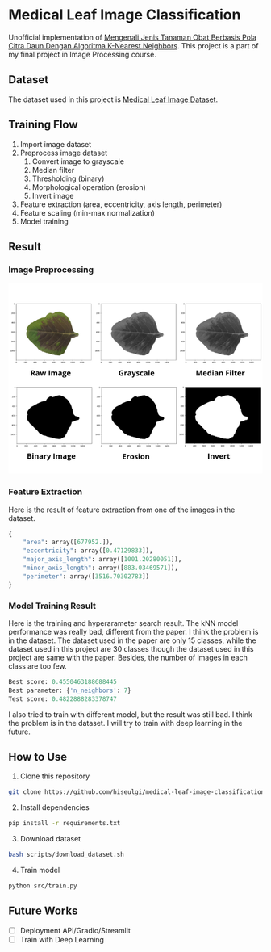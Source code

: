 # Medical Leaf Image Classification

Unofficial implementation of [Mengenali Jenis Tanaman Obat Berbasis Pola Citra Daun 
Dengan Algoritma K-Nearest Neighbors](https://ejournal.unesa.ac.id/index.php/jinacs/article/download/42746/36728). This project is a part of my final project in Image Processing course.

## Dataset

The dataset used in this project is [Medical Leaf Image Dataset](https://data.mendeley.com/datasets/3f83gxmv57/1).

## Training Flow

1. Import image dataset
2. Preprocess image dataset
   1. Convert image to grayscale
   2. Median filter
   3. Thresholding (binary)
   4. Morphological operation (erosion)
   5. Invert image
3. Feature extraction (area, eccentricity, axis length, perimeter)
4. Feature scaling (min-max normalization)
5. Model training

## Result

### Image Preprocessing

![Image Preprocessing Result](./asset/01_preprocessing.png)

### Feature Extraction

Here is the result of feature extraction from one of the images in the dataset.
``` python
{
    "area": array([677952.]),
    "eccentricity": array([0.47129833]),
    "major_axis_length": array([1001.20280051]),
    "minor_axis_length": array([883.03469571]),
    "perimeter": array([3516.70302783])
}
```

### Model Training Result

Here is the training and hyperarameter search result. The kNN model performance was really bad, different from the paper. I think the problem is in the dataset. The dataset used in the paper are only 15 classes, while the dataset used in this project are 30 classes though the dataset used in this project are same with the paper. Besides, the number of images in each class are too few.

``` python
Best score: 0.4550463188688445
Best parameter: {'n_neighbors': 7}
Test score: 0.4822888283378747
```

I also tried to train with different model, but the result was still bad. I think the problem is in the dataset. I will try to train with deep learning in the future.

## How to Use

1. Clone this repository
``` bash
git clone https://github.com/hiseulgi/medical-leaf-image-classification.git
```
2. Install dependencies
``` bash
pip install -r requirements.txt
```
3. Download dataset
``` bash
bash scripts/download_dataset.sh
```
4. Train model
``` bash
python src/train.py
```

## Future Works

* [ ] Deployment API/Gradio/Streamlit
* [ ] Train with Deep Learning